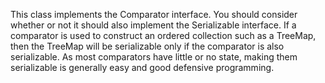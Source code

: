 This class implements the Comparator interface. You should consider whether or not it should also implement the Serializable interface. If a comparator is used to construct an ordered collection such as a TreeMap, then the TreeMap will be serializable only if the comparator is also serializable. As most comparators have little or no state, making them serializable is generally easy and good defensive programming.